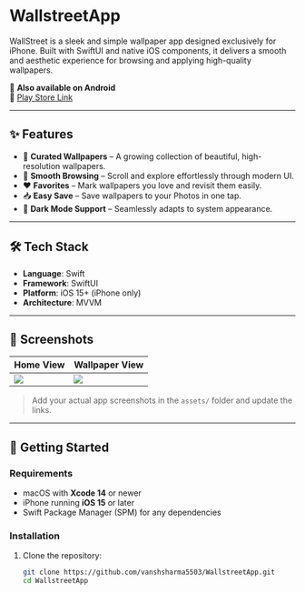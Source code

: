 # WallstreetApp

WallStreet is a sleek and simple wallpaper app designed exclusively for iPhone. Built with SwiftUI and native iOS components, it delivers a smooth and aesthetic experience for browsing and applying high-quality wallpapers.

📱 **Also available on Android**  
🔗 [Play Store Link](https://lnkd.in/gMepCg9v)

---

## ✨ Features

- 🎨 **Curated Wallpapers** – A growing collection of beautiful, high-resolution wallpapers.
- 🔎 **Smooth Browsing** – Scroll and explore effortlessly through modern UI.
- ❤️ **Favorites** – Mark wallpapers you love and revisit them easily.
- 📥 **Easy Save** – Save wallpapers to your Photos in one tap.
- 🌙 **Dark Mode Support** – Seamlessly adapts to system appearance.

---

## 🛠️ Tech Stack

- **Language**: Swift
- **Framework**: SwiftUI
- **Platform**: iOS 15+ (iPhone only)
- **Architecture**: MVVM

---

## 🧪 Screenshots

| Home View | Wallpaper View 
|-----------|----------------|
| ![](assets/home.jpg) | ![](assets/wallpaper.jpg) |

> Add your actual app screenshots in the `assets/` folder and update the links.

---

## 🚀 Getting Started

### Requirements

- macOS with **Xcode 14** or newer
- iPhone running **iOS 15** or later
- Swift Package Manager (SPM) for any dependencies

### Installation

1. Clone the repository:
   ```bash
   git clone https://github.com/vanshsharma5503/WallstreetApp.git
   cd WallstreetApp
